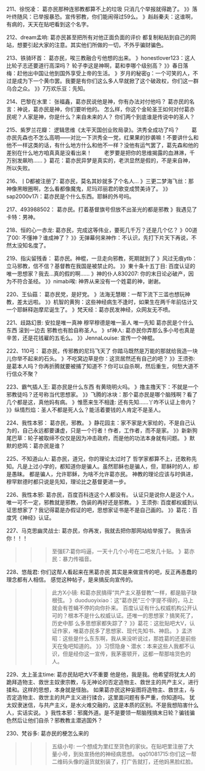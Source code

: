 211、徐悦凌：   葛亦民那种连邪教都算不上的垃圾
只消几个举报就得跪了。
》》落叶终随风：已举报暴恐。宣传邪教，你们能闹得过59么。
》赳赳秦夫：这谁啊，有病的，天天在贴吧看到这个名字。

212、dream孟响:   葛亦民甚至把所有对他正面负面的评价
都复制粘贴到自己的网站，想要引起大家的注意。其实他们所做的一切，不外乎骗财骗色。

213、铁骑环首：   葛亦民，唉三教融合亏他想的出来。
》honestlover123：这人比轮子志还要道行高深吗？
轮子李这是神啊，葛和李哪个级别高？
》》春日落梅：赶他出中国让他到国外享受上帝的生活。
》岁月的秘密g：一个可笑的人，不过是成为下一个黄巾罢。我要是有你们这么多人早就掀了这个破政权，你们这一群乌合之众。
》》7万欢乐豆：先知。

214、巴黎在水里：   张福鑫，葛亦民说他是神，你有办法对付他吗？
葛亦民的名言：神说，葛亦民是神，你们要听他的。
怎么样，你这个金轮圣王如何对付葛亦民呢？人家是神，你是什么？来自未来的人？
你们两个到底谁是传说中的圣人？

215、紫罗兰花瓣：  逻辑思维《太平天国创业败局录》。洪秀全成功了吗？
　　葛亦民先森也不怎么高明——对比一下洪秀全一党，红果果的抄袭嘛！不要讲什么和他不一样这类的话，有什么地方什么和他不一样？没他有运气罢了，葛先森和他的差别在什么地方咱真真是没看出来！
　　老罗要是把你的思维揭露的血淋淋，千万别发飙哟……
》葛花：葛亦民异梦是真实的，老洪显然是假的，不是来自神，所以失败。

216、丨D都被注册了:    葛亦民，莫名其妙就多了个名人…
》三更二梦海飞丝：那神像黑眼圈啊，怎么看都像魔鬼，尼玛邓丽君的歌变成赞美诗了。
》》sap2000v17i：葛亦民是个什么东西。耶稣的外号吗。

217、493988502：   葛亦民。打着基督旗号但放不出圣光的都是邪教
》我遇见了卡特：男神。

218、恒的心一赤龙:    葛亦民，完成这等伟业，要死几千万？还是几个亿？
》00道了00: 不懂神？谁成神了？
》》无弹幕何来神作：不认识，先打下片天下再说，不然太没知名度了。

219、指尖留残香：  葛亦民。神棍，一旦走向邪教，死期就到了
》风过无痕ytb：立马邪教，信不信？基督教在我国是被禁止的。
》》東十条十五丁目: 百度认证的唯一思想家？我去…真的假的啊……
》神的仆人830207: 你的末日论必破产，因为不符合圣经。
》》nimabi唉: 神界从来没有一个姓葛的神，谢谢。

220、王仙菇：   葛亦民党，是好党。
》法海无慧眼：一帮下流下三滥也想玩神教，差太远啦。
》》机智的黄狗：这些神经病生不逢时，如果生在两千年前估计又一个耶稣释迦摩尼诞生了。
》梵天经：葛亦民发神经，众网友无不喷。

221、歧路幻景:    安拉是唯一真神 穆罕穆德是唯一圣人
唯一先知 葛亦民是个什么东西 滚到一边去 邪教也有脸自称圣人。
》sf神人: 葛亦民你弄那么多小号也真是辛苦，还是花钱雇的五毛么。
》》JennaLouise: 宣传一个神棍。

222、110弓：   葛亦民，传邪教的尼玛飞天了
你踏马既然是万能的那就给我造一块儿你举不起来的石头。
》不吃窝边草是你：这货居然还有自己的吧？
》》王须弥: 是葛本人吗？你再折腾就要被捕了知道不？你可以自杀啊，然后重生，何愁大道不行信众不聚？

223、霸气插人王:   葛亦民是什么东西 有黄晓明火吗。
》撸主撸天下：不就是一个邪教徒吗？还号称当代思想家。
》》飞腾的冰块：那个葛亦民是哪个脑残啊？看了几个都是这，真他妈有病。
》惟愿来生不相逢: 还有先知……丫咋不认证上帝内？
》》纵情烈焰：圣人不都是死人么？能活着要钱的人肯定不是圣人。

224、我性本邪：   葛亦民，邪教。
》静花园主：家不家是大家给的，不是自己认为的，自己永远都要谦虚，只是一个行者！作者，工作者，而不是家。
》》新新狗尾巴草：轮子被取缔不仅仅是因为冲击政府，而是他的功法本身就有问题。
》默默的悲鸣：葛亦民是谁？

225、不知道山人:    葛亦民，道兄，你的理论太过时了
哲学家都算不上，还敢称先知。凡是上过小学的，都知道你是骗人。虽然耶稣也是骗人，但，耶稣时的人，却是愚昧。
都是骗人，允许耶稣，为啥不允许葛亦民。
神教的理论应该与时俱进，穆罕默德时都只说是先知，理论比之基督更进一步。

226、我性本邪:   葛亦民，百度百科连这个人都没有。
认证只是说你人是这个人，唯一可不一定，邪教就是邪教，伪装的再好还是邪教。
》王须弥: 百度都权威到认证思想家了？我记得葛是办假证的吧，思想家证书是不是自己画的。
》》葛花：百度凭《神经》认证。

227、马克思幽灵战士:   葛亦民，你再发，我就去把你那网站给举报了。
我告诉你！！！
>>>至强E7:葛你吗逼，一天十几个小号在二吧发几十贴。
》葛亦民：暴力传福音。

228、悠哉君:    你们这帮人看起来在黑葛亦民
其实是来做宣传的吧，反正再愚蠢的理念都有人相信。
感觉这种帖子，是来搞反向宣传的。
>>>此方X小镜: 和葛亦民搞得“共产主义基督教”一样，都是脑子缺根弦。
》duoduoyixiao：这“葛亦民”三个字提不得的，马上就会有苍蝇不停的向你扑来。
百度认证有什么权威机构公开认可的？根本不是什么权威认证。还唯一的思想家？搞笑死了，历史中那
么多思想家都失踪了？
》》葛花：这批贴吧大V，认证作家，唯葛亦民多了思想家、现代先知书、神启。
》孟济昭：这些是什么东东啊，我从来没听说过，那姓葛的还是前些天在兔吧知道的。
》》习惯隐身丶潜水：本来这些人我都不认识，但是经你这一宣传，我茅塞顿开，这都一帮那啥货色的人。

229、太上圣主time:    葛亦民贴吧大V不重要
他是他，我是我。他希望将犹太人的跪拜造物主、救世主奴隶宗教，与无神论的否定造物主、救世主的共产主义，进行揉和。这样的思想，本身就是怪胎。
如果葛亦民这种妄图将造物主、救世主，与否定造物主、救世主的共产主义进行揉合，这里面问题有多严重，你知道吗。
犹太奴隶迷信，与共产主义，是水火难交融的，这是本质的区别。不是我想陷害什么人，实话实说。
》我性本邪：邪魔外道。是不是要领一帮脑残搞末日轮？骗钱骗色然后让他们自杀？邪教教主潜逃国外？

230、梵谷多:    葛亦民的梗怎么来的
>>>五级小号: 一个想成为里红至货色的家伙。在贴吧里注册了大量小号，到处宣扬他的神经病思想。
>>qq01081715:你们这一帮二维码头像的逼货就别装了，打广告就打，还他妈黑脸红脸。